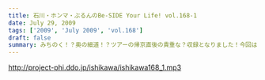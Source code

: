 ```yaml
---
title: 石川・ホンマ・ぶるんのBe-SIDE Your Life! vol.168-1
date: July 29, 2009
tags: ['2009', 'July 2009', 'vol.168']
draft: false
summary: みちのく！？奥の細道！？ツアーの帰京直後の貴重な？収録となりました！今回は、帰ってきた勢いそのままでの収録で、久々の４本配信となります！最後まで是非！NAMAE
---
```


http://project-phi.ddo.jp/ishikawa/ishikawa168_1.mp3